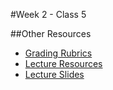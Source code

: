 #Week 2 - Class 5

##Other Resources
* [Grading Rubrics](../../Resources/)
* [Lecture Resources](lecture/)
* [Lecture Slides]()